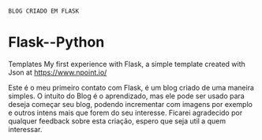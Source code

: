                                                                        BLOG CRIADO EM FLASK

# Flask--Python
Templates
My first experience with Flask, a simple template created with Json at https://www.npoint.io/ 
                                                              
                
  Este é o meu primeiro contato com Flask, é um blog criado de uma maneira simples. 
 O intuito do Blog é o aprendizado, mas ele pode ser usado para deseja começar seu blog, podendo incrementar com imagens por exemplo e outros intens mais que forem do seu interesse. 
Ficarei agradecido por qualquer feedback sobre esta criação, espero que seja util a quem interessar. 
                               
